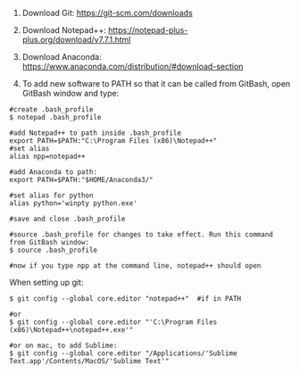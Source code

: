 1. Download Git: https://git-scm.com/downloads
2. Download Notepad++: https://notepad-plus-plus.org/download/v7.7.1.html
3. Download Anaconda: https://www.anaconda.com/distribution/#download-section

3. To add new software to PATH so that it can be called from GitBash, open GitBash window and type:
```
#create .bash_profile
$ notepad .bash_profile

#add Notepad++ to path inside .bash_profile
export PATH=$PATH:"C:\Program Files (x86)\Notepad++" 
#set alias
alias npp=notepad++

#add Anaconda to path:
export PATH=$PATH:"$HOME/Anaconda3/"

#set alias for python
alias python='winpty python.exe'

#save and close .bash_profile

#source .bash_profile for changes to take effect. Run this command from GitBash window:
$ source .bash_profile

#now if you type npp at the command line, notepad++ should open
```
When setting up git:
```
$ git config --global core.editor "notepad++"  #if in PATH

#or
$ git config --global core.editor "'C:\Program Files (x86)\Notepad++\notepad++.exe'"

#or on mac, to add Sublime:
$ git config --global core.editor "/Applications/'Sublime Text.app'/Contents/MacOS/'Sublime Text'"

```
